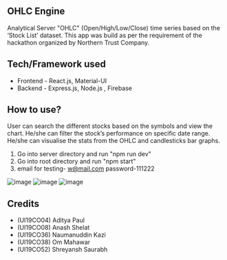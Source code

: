 ## OHLC Engine  
Analytical Server "OHLC" (Open/High/Low/Close) time series based on the ‘Stock List’ dataset.  This app was build as per the requirement of the hackathon organized by Northern Trust Company.  
## Tech/Framework used  
* Frontend - React.js, Material-UI 
* Backend - Express.js, Node.js  , Firebase
## How to use?  
User can search the different stocks based on the symbols and view the chart. He/she can filter the stock’s performance on specific date range. He/she can visualise the stats from the OHLC and candlesticks bar graphs.  
1. Go into server directory and run "npm run dev"
2. Go into root directory and run "npm start"
3. email for testing- w@mail.com password-111222

![image](https://user-images.githubusercontent.com/62583380/131584538-a7d70ca6-5953-4321-aa8b-fa0904495e77.png)
![image](https://user-images.githubusercontent.com/62583380/131584577-c028c0af-69ed-4934-9dd9-84129bc757aa.png)
![image](https://user-images.githubusercontent.com/62583380/131584610-42d50ec6-c63d-46e2-beec-5937a1b88834.png)

## Credits  
* (UI19CO04) Aditya Paul  
* (UI19CO08) Anash Shelat  
* (UI19CO36) Naumanuddin Kazi  
* (UI19CO38) Om Mahawar
* (UI19CO52) Shreyansh Saurabh
